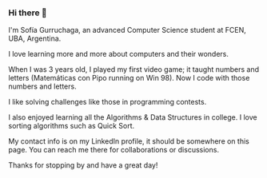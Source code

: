 ### Hi there 👋
I'm Sofía Gurruchaga, an advanced Computer Science student at FCEN, UBA, Argentina.

I love learning more and more about computers and their wonders.

When I was 3 years old, I played my first video game; it taught numbers and letters (Matemáticas con Pipo running on Win 98). Now I code with those numbers and letters.

I like solving challenges like those in programming contests.

I also enjoyed learning all the Algorithms & Data Structures in college. I love sorting algorithms such as Quick Sort.

My contact info is on my LinkedIn profile, it should be somewhere on this page. You can reach me there for collaborations or discussions.

Thanks for stopping by and have a great day!
<!--
**sofibonacci/sofibonacci** is a ✨ _special_ ✨ repository because its `README.md` (this file) appears on your GitHub profile.

Here are some ideas to get you started:

- 🔭 I’m currently working on ...
- 🌱 I’m currently learning ...
- 👯 I’m looking to collaborate on ...
- 🤔 I’m looking for help with ...
- 💬 Ask me about ...
- 📫 How to reach me: ...
- 😄 Pronouns: ...
- ⚡ Fun fact: ...
-->
